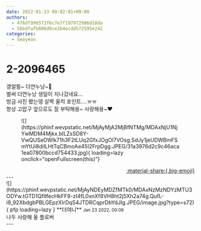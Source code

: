 ```yaml
---
date: 2022-01-23 00:02:01+09:00
authors:
  - 476df996572f6c7e7f197972986d18da
  - 56bdfafb606d9ce1b4ecdd572595e242
categories:
  - Seoyeon
---
```


# 2-2096465

<div class="post-container" markdown="1">
<div class="content-container md-sidebar__scrollwrap" markdown="1">

갱얼쥥~ 더연누낭~🐼<br>벌써 더연누낭 생일이 지나갔네요...<br>방금 사진 봤는뎅 살짝 울컥 포인트....ㅠㅠ<br>항상 고맙구 앞으로도 잘 부탁해용~ 사랑해용~❤
<figure markdown="1">
![](https://phinf.wevpstatic.net/MjAyMjA2MjBfNTMg/MDAxNjU1NjYwMDM4Mjkx.bILZsSD8Y-VwQUSeDWlk71h3F2tLUq2GfxJOgOI7VOsg.SdJy1jeUDWBmFSmYtUi8diILHtTqCBmoAe45I2FrpDgg.JPEG/31a3976d2c9c46aca1ea07800bccd754433.jpg){ loading=lazy onclick="openFullscreen(this)"}
</figure>


</div>
</div>

<div style="text-align: right;" markdown="1">
<a href="https://weverse.io/fromis9/fanpost/2-2096465" style="text-align: right;">:material-share:{.big-emoji}</a>
</div>
---

<div class="comments-container md-sidebar__scrollwrap" markdown="1">
<div class="comment" markdown="1">
<div class='id-container' markdown="1">
![](https://phinf.wevpstatic.net/MjAyNDEyMDZfMTk0/MDAxNzMzNDYzMTU3ODYw.tGTD1QfitfecHkFF9-zI4fL0xnXf8VH8ht2j5Xh2a74g.QufL-i9_92XbdgbPBLGEpzXIrDqS4JTDRCqprDbYdJIg.JPEG/image.jpg?type=s72){ pfp loading=lazy }
**<span class="artist">더여니</span>** <small>Jan 23 2022, 00:06</small><br>
</div>
<div class='comment-body' markdown="1">
나두 사랑해 울 플로버
</div>
</div>
</div>
---
